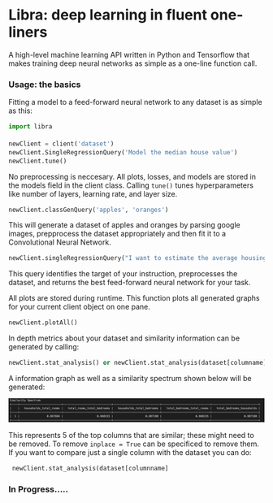 # Libra: deep learning in fluent one-liners
A high-level machine learning API written in Python and Tensorflow that makes training deep neural networks as simple as a one-line function call. 

### Usage: the basics ###
Fitting a model to a feed-forward neural network to any dataset is as simple as this:
```python
import libra

newClient = client('dataset')
newClient.SingleRegressionQuery('Model the median house value')
newClient.tune()
```
No preprocessing is neccesary. All plots, losses, and models are stored in the models field in the client class. Calling ```tune()``` tunes hyperparameters like number of layers, learning rate, and layer size. 

```python
newClient.classGenQuery('apples', 'oranges')
```

This will generate a dataset of apples and oranges by parsing google images, prepprocess the dataset appropriately and then fit it to a Convolutional Neural Network. 

```python
newClient.singleRegressionQuery("I want to estimate the average housing price")
```

This query identifies the target of your instruction, preprocesses the dataset, and returns the best feed-forward neural network for your task. 

All plots are stored during runtime. This function plots all generated graphs for your current client object on one pane. 

```python
newClient.plotAll()
```

In depth metrics about your dataset and similarity information can be generated by calling:

```python
newClient.stat_analysis() or newClient.stat_analysis(dataset[columname])
```
A information graph as well as a similarity spectrum shown below will be generated:

![Image description](similarity.png)

This represents 5 of the top columns that are similar; these might need to be removed. To remove ```inplace = True``` can be specificed to remove them. If you want to compare just a single column with the dataset you can do:
```python
 newClient.stat_analysis(dataset[columnname]
```

 
### In Progress..... ###
